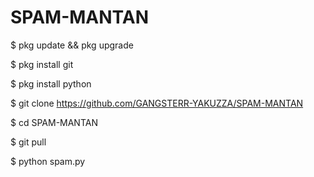 # SPAM-MANTAN


$ pkg update && pkg upgrade

$ pkg install git

$ pkg install python

$ git clone https://github.com/GANGSTERR-YAKUZZA/SPAM-MANTAN

$ cd SPAM-MANTAN

$ git pull

$ python spam.py
